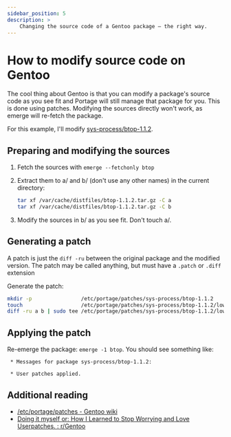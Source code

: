 ```yaml
---
sidebar_position: 5
description: >
    Changing the source code of a Gentoo package – the right way.
---
```


# How to modify source code on Gentoo

The cool thing about Gentoo is that you can modify a package's source code as
you see fit and Portage will still manage that package for you. This is done
using patches. Modifying the sources directly won't work, as emerge will
re-fetch the package.

For this example, I'll modify
[sys-process/btop-1.1.2](https://github.com/gentoo-mirror/gentoo-zh/tree/master/sys-process/btop).

## Preparing and modifying the sources

1. Fetch the sources with `emerge --fetchonly btop`
2. Extract them to a/ and b/ (don't use any other names) in the current
   directory:

   ```bash
   tar xf /var/cache/distfiles/btop-1.1.2.tar.gz -C a
   tar xf /var/cache/distfiles/btop-1.1.2.tar.gz -C b
   ```

3. Modify the sources in b/ as you see fit. Don't touch a/.

## Generating a patch

A patch is just the `diff -ru` between the original package and the modified
version. The patch may be called anything, but must have a `.patch` or `.diff`
extension

Generate the patch:

```bash
mkdir -p                /etc/portage/patches/sys-process/btop-1.1.2
touch                   /etc/portage/patches/sys-process/btop-1.1.2/lowerdelay.patch
diff -ru a b | sudo tee /etc/portage/patches/sys-process/btop-1.1.2/lowerdelay.patch >/dev/null
```

## Applying the patch

Re-emerge the package: `emerge -1 btop`. You should see something like:

```
 * Messages for package sys-process/btop-1.1.2:

 * User patches applied.
```

## Additional reading

- [/etc/portage/patches - Gentoo wiki](https://wiki.gentoo.org/wiki//etc/portage/patches)
- [Doing it myself or: How I Learned to Stop Worrying and Love Userpatches. : r/Gentoo](https://www.reddit.com/r/Gentoo/comments/rggsiy/doing_it_myself_or_how_i_learned_to_stop_worrying/)
